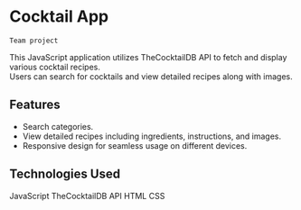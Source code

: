 # Cocktail App
`Team project`

This JavaScript application utilizes TheCocktailDB API to fetch and display various cocktail recipes.  
Users can search for cocktails  and view detailed recipes along with images.

## Features
* Search  categories.
* View detailed recipes including ingredients, instructions, and images.
* Responsive design for seamless usage on different devices.

## Technologies Used
JavaScript
TheCocktailDB API
HTML
CSS
